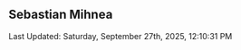 <h2>Sebastian Mihnea</h2>

<!--RECENT_ACTIVITY:start-->
<!--RECENT_ACTIVITY:end-->
<!--RECENT_ACTIVITY:last_update-->
Last Updated: Saturday, September 27th, 2025, 12:10:31 PM
<!--RECENT_ACTIVITY:last_update_end-->

<!---LOL-STATS-START-HERE--->
<!---LOL-STATS-END-HERE--->
